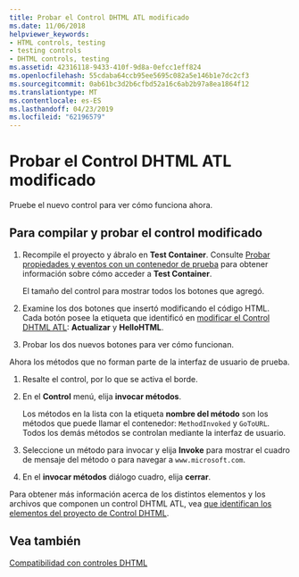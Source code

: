 ```yaml
---
title: Probar el Control DHTML ATL modificado
ms.date: 11/06/2018
helpviewer_keywords:
- HTML controls, testing
- testing controls
- DHTML controls, testing
ms.assetid: 42316118-9433-410f-9d8a-0efcc1eff824
ms.openlocfilehash: 55cdaba64ccb95ee5695c082a5e146b1e7dc2cf3
ms.sourcegitcommit: 0ab61bc3d2b6cfbd52a16c6ab2b97a8ea1864f12
ms.translationtype: MT
ms.contentlocale: es-ES
ms.lasthandoff: 04/23/2019
ms.locfileid: "62196579"
---
```

# <a name="testing-the-modified-atl-dhtml-control"></a>Probar el Control DHTML ATL modificado

Pruebe el nuevo control para ver cómo funciona ahora.

## <a name="to-build-and-test-the-modified-control"></a>Para compilar y probar el control modificado

1. Recompile el proyecto y ábralo en **Test Container**. Consulte [Probar propiedades y eventos con un contenedor de prueba](../mfc/testing-properties-and-events-with-test-container.md) para obtener información sobre cómo acceder a **Test Container**.

   El tamaño del control para mostrar todos los botones que agregó.

1. Examine los dos botones que insertó modificando el código HTML. Cada botón posee la etiqueta que identificó en [modificar el Control DHTML ATL](../atl/modifying-the-atl-dhtml-control.md): **Actualizar** y **HelloHTML**.

1. Probar los dos nuevos botones para ver cómo funcionan.

Ahora los métodos que no forman parte de la interfaz de usuario de prueba.

1. Resalte el control, por lo que se activa el borde.

1. En el **Control** menú, elija **invocar métodos**.

   Los métodos en la lista con la etiqueta **nombre del método** son los métodos que puede llamar el contenedor: `MethodInvoked` y `GoToURL`. Todos los demás métodos se controlan mediante la interfaz de usuario.

1. Seleccione un método para invocar y elija **Invoke** para mostrar el cuadro de mensaje del método o para navegar a `www.microsoft.com`.

1. En el **invocar métodos** diálogo cuadro, elija **cerrar**.

Para obtener más información acerca de los distintos elementos y los archivos que componen un control DHTML ATL, vea [que identifican los elementos del proyecto de Control DHTML](../atl/identifying-the-elements-of-the-dhtml-control-project.md).

## <a name="see-also"></a>Vea también

[Compatibilidad con controles DHTML](../atl/atl-support-for-dhtml-controls.md)
